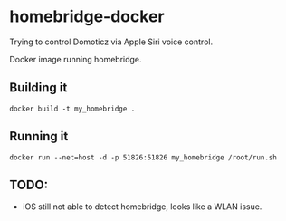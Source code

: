 # homebridge-docker
Trying to control Domoticz via Apple Siri voice control.

Docker image running homebridge.

## Building it
`docker build -t my_homebridge .`

## Running it
`docker run --net=host -d -p 51826:51826 my_homebridge /root/run.sh`

## TODO:
- iOS still not able to detect homebridge, looks like a WLAN issue.

